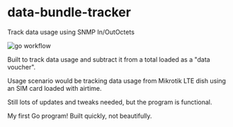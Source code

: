 # data-bundle-tracker
Track data usage using SNMP In/OutOctets

![go workflow](https://github.com/leonsteenkamp/data-bundle-tracker/actions/workflows/go.yml/badge.svg)

Built to track data usage and subtract it from a total loaded as a "data voucher".

Usage scenario would be tracking data usage from Mikrotik LTE dish using an SIM card
loaded with airtime.

Still lots of updates and tweaks needed, but the program is functional.

My first Go program! Built quickly, not beautifully.
